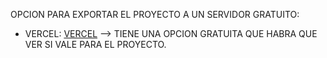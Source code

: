 OPCION PARA EXPORTAR EL PROYECTO A UN SERVIDOR GRATUITO:
- VERCEL: [VERCEL](https://vercel.com/new) --> TIENE UNA OPCION GRATUITA QUE HABRA QUE VER SI VALE PARA EL PROYECTO.